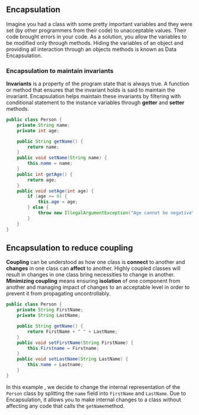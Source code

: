 ## Encapsulation

Imagine you had a class with some pretty important variables and they were set (by other programmers from their code) to unacceptable values. Their code brought errors in your code. As a solution, you allow the variables to be modified only through methods. Hiding the variables of an object and providing all interaction through an objects methods is known as Data Encapsulation. 

### Encapsulation to maintain invariants

**Invariants** is a property of the program state that is always true. A function or method that ensures that the invariant holds is said to maintain the invariant. Encapsulation helps maintain these invariants by filtering with conditional statement to the instance variables through **getter** and **setter** methods.

```java
public class Person {
    private String name;
    private int age;

    public String getName() {
        return name;
    }
    public void setName(String name) {
        this.name = name;
    }
    public int getAge() {
        return age;
    }
    public void setAge(int age) {
        if (age >= 0) {
        	this.age = age;
        } else {
            throw new IllegalArgumentException("Age cannot be negative");
        }
    }
}
```

##  Encapsulation to reduce coupling

**Coupling** can be understood as how one class is **connect** to another and **changes** in one class can **affect** to another. Highly coupled classes will result in changes in one class bring necessities to change in another. **Minimizing coupling** means ensuring **isolation** of one component from another and managing impact of changes to an acceptable level in order to prevent it from propagating uncontrollably.

```java
public class Person {
    private String FirstName;
    private String LastName;

    public String getName() {
        return FirstName + " " + LastName;
    }
    public void setFirstName(String FirstName) {
        this.Firstname = Firstname;
    }
    public void setLastName(String LastName) {
        this.name = Lastname;
    }
}
```

In this example , we decide to change the internal representation of the `Person` class by splitting the `name` field into `FirstName` and `LastName`.  Due to Encapsulation, it allows you to make internal changes to a class without affecting any code that calls the `getName`method.

